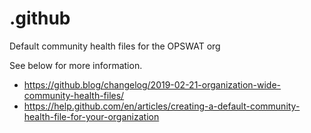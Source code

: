 # .github
Default community health files for the OPSWAT org

See below for more information.

* https://github.blog/changelog/2019-02-21-organization-wide-community-health-files/
* https://help.github.com/en/articles/creating-a-default-community-health-file-for-your-organization